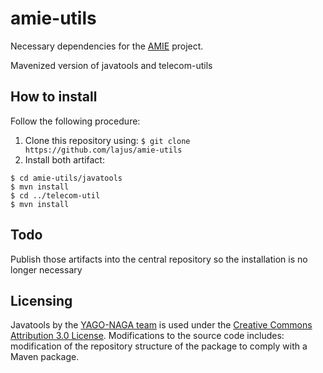 # amie-utils

Necessary dependencies for the [AMIE](https://github.com/lajus/amie) project.

Mavenized version of javatools and telecom-utils

## How to install

Follow the following procedure:
 1. Clone this repository using: `$ git clone https://github.com/lajus/amie-utils`
 2. Install both artifact:
 ```
 $ cd amie-utils/javatools
 $ mvn install
 $ cd ../telecom-util
 $ mvn install
 ```
 
 ## Todo
 
 Publish those artifacts into the central repository so the installation is no longer necessary

 ## Licensing
 
 Javatools by the [YAGO-NAGA team](https://www.mpi-inf.mpg.de/departments/databases-and-information-systems/research/yago-naga/javatools/) is used under the [Creative Commons Attribution 3.0 License](https://creativecommons.org/licenses/by/3.0/). Modifications to the source code includes: modification of the repository structure of the package to comply with a Maven package.
